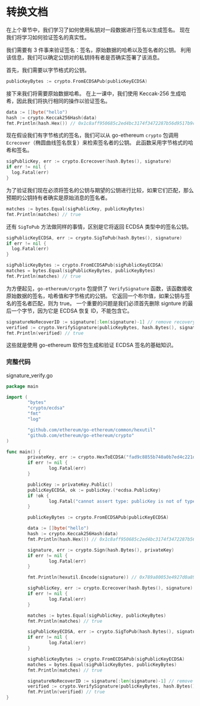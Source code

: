 # 转换文档

在上个章节中，我们学习了如何使用私钥对一段数据进行签名以生成签名。 现在我们将学习如何验证签名的真实性。

我们需要有 3 件事来验证签名：签名，原始数据的哈希以及签名者的公钥。 利用该信息，我们可以确定公钥对的私钥持有者是否确实签署了该消息。

首先，我们需要以字节格式的公钥。

```go
publicKeyBytes := crypto.FromECDSAPub(publicKeyECDSA)
```

接下来我们将需要原始数据哈希。 在上一课中，我们使用 Keccak-256 生成哈希，因此我们将执行相同的操作以验证签名。

```go
data := []byte("hello")
hash := crypto.Keccak256Hash(data)
fmt.Println(hash.Hex()) // 0x1c8aff950685c2ed4bc3174f3472287b56d9517b9c948127319a09a7a36deac8
```

现在假设我们有字节格式的签名，我们可以从 go-ethereum `crypto` 包调用 `Ecrecover`（椭圆曲线签名恢复）来检索签名者的公钥。 此函数采用字节格式的哈希和签名。

```go
sigPublicKey, err := crypto.Ecrecover(hash.Bytes(), signature)
if err != nil {
  log.Fatal(err)
}
```

为了验证我们现在必须将签名的公钥与期望的公钥进行比较，如果它们匹配，那么预期的公钥持有者确实是原始消息的签名者。

```go
matches := bytes.Equal(sigPublicKey, publicKeyBytes)
fmt.Println(matches) // true
```

还有 `SigToPub` 方法做同样的事情，区别是它将返回 ECDSA 类型中的签名公钥。

```go
sigPublicKeyECDSA, err := crypto.SigToPub(hash.Bytes(), signature)
if err != nil {
  log.Fatal(err)
}

sigPublicKeyBytes := crypto.FromECDSAPub(sigPublicKeyECDSA)
matches = bytes.Equal(sigPublicKeyBytes, publicKeyBytes)
fmt.Println(matches) // true
```

为方便起见，`go-ethereum/crypto` 包提供了 `VerifySignature` 函数，该函数接收原始数据的签名，哈希值和字节格式的公钥。 它返回一个布尔值，如果公钥与签名的签名者匹配，则为 true。 一个重要的问题是我们必须首先删除 signture 的最后一个字节，因为它是 ECDSA 恢复 ID，不能包含它。

```go
signatureNoRecoverID := signature[:len(signature)-1] // remove recovery ID
verified := crypto.VerifySignature(publicKeyBytes, hash.Bytes(), signatureNoRecoverID)
fmt.Println(verified) // true
```

这些就是使用 go-ethereum 软件包生成和验证 ECDSA 签名的基础知识。

### **完整代码**

signature_verify.go

```go
package main

import (
        "bytes"
        "crypto/ecdsa"
        "fmt"
        "log"

        "github.com/ethereum/go-ethereum/common/hexutil"
        "github.com/ethereum/go-ethereum/crypto"
)

func main() {
        privateKey, err := crypto.HexToECDSA("fad9c8855b740a0b7ed4c221dbad0f33a83a49cad6b3fe8d5817ac83d38b6a19")
        if err != nil {
                log.Fatal(err)
        }

        publicKey := privateKey.Public()
        publicKeyECDSA, ok := publicKey.(*ecdsa.PublicKey)
        if !ok {
                log.Fatal("cannot assert type: publicKey is not of type *ecdsa.PublicKey")
        }

        publicKeyBytes := crypto.FromECDSAPub(publicKeyECDSA)

        data := []byte("hello")
        hash := crypto.Keccak256Hash(data)
        fmt.Println(hash.Hex()) // 0x1c8aff950685c2ed4bc3174f3472287b56d9517b9c948127319a09a7a36deac8

        signature, err := crypto.Sign(hash.Bytes(), privateKey)
        if err != nil {
                log.Fatal(err)
        }

        fmt.Println(hexutil.Encode(signature)) // 0x789a80053e4927d0a898db8e065e948f5cf086e32f9ccaa54c1908e22ac430c62621578113ddbb62d509bf6049b8fb544ab06d36f916685a2eb8e57ffadde02301

        sigPublicKey, err := crypto.Ecrecover(hash.Bytes(), signature)
        if err != nil {
                log.Fatal(err)
        }

        matches := bytes.Equal(sigPublicKey, publicKeyBytes)
        fmt.Println(matches) // true

        sigPublicKeyECDSA, err := crypto.SigToPub(hash.Bytes(), signature)
        if err != nil {
                log.Fatal(err)
        }

        sigPublicKeyBytes := crypto.FromECDSAPub(sigPublicKeyECDSA)
        matches = bytes.Equal(sigPublicKeyBytes, publicKeyBytes)
        fmt.Println(matches) // true

        signatureNoRecoverID := signature[:len(signature)-1] // remove recovery id
        verified := crypto.VerifySignature(publicKeyBytes, hash.Bytes(), signatureNoRecoverID)
        fmt.Println(verified) // true
}
```
